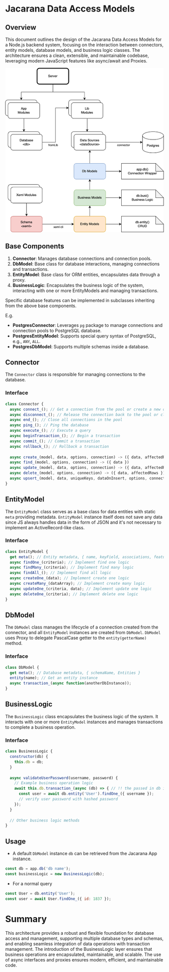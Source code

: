 # Jacarana Data Access Models 

## Overview

This document outlines the design of the Jacarana Data Access Models for a Node.js backend system, focusing on the interaction between connectors, entity models, database models, and business logic classes. The architecture ensures a clean, extensible, and maintainable codebase, leveraging modern JavaScript features like async/await and Proxies.

![arch](./images/data-access-models.png)

## Base Components

1. **Connector**: Manages database connections and connection pools.
2. **DbModel**: Base class for database interactions, managing connections and transactions.
3. **EntityModel**: Base class for ORM entities, encapsulates data through a proxy.
4. **BusinessLogic**: Encapsulates the business logic of the system, interacting with one or more EntityModels and managing transactions.

Specific database features can be implemented in subclasses inheriting from the above base components.

E.g.

- **PostgresConnector**: Leverages `pg` package to manage connections and connection pools to PostgreSQL database.
- **PostgresEntityModel**: Supports special query syntax of PostgreSQL, e.g., `ANY`, `ALL`.
- **PostgresDbModel**: Supports multiple schemas inside a database.

## Connector

The `Connector` class is responsible for managing connections to the database.

### Interface

```js
class Connector {
  async connect_(); // Get a connection from the pool or create a new one, depending on the driver
  async disconnect_(); // Release the connection back to the pool or close it
  async end_(); // Close all connections in the pool
  async ping_(); // Ping the database
  async execute_(); // Execute a query
  async beginTransaction_(); // Begin a transaction
  async commit_(); // Commit a transaction
  async rollback_(); // Rollback a transaction

  async create_(model, data, options, connection) -> ({ data, affectedRows })
  async find_(model, options, connection) -> ({ data })
  async update_(model, data, options, connection) -> ({ data, affectedRows })
  async delete_(model, options, connection) -> ({ data, affectedRows })
  async upsert_(model, data, uniqueKeys, dataOnInsert, options, connection) -> ({ data, affectedRows })
}
```

## EntityModel

The `EntityModel` class serves as a base class for data entities with static `meta` providing metadata. `EntityModel` instance itself does not save any data since JS always handles data in the form of JSON and it's not necessary to implement an ActiveRecord-like class.

### Interface

```javascript
class EntityModel {
  get meta(); // Entity metadata, { name, keyField, associations, features }
  async findOne_(criteria); // Implement find one logic
  async findMany_(criteria); // Implement find many logic
  async findAll_(); // Implement find all logic
  async createOne_(data); // Implement create one logic
  async createMany_(dataArray); // Implement create many logic
  async updateOne_(criteria, data); // Implement update one logic
  async deleteOne_(criteria); // Implement delete one logic
}
```

## DbModel

The `DbModel` class manages the lifecycle of a connection created from the connector, and all `EntityModel` instances are created from `DbModel`. `DbModel` uses Proxy to delegate PascalCase getter to the `entity(getterName)` method.

### Interface

```javascript
class DbModel {
  get meta(); // Database metadata, { schemaName, Entities }
  entity(name); // Get an entity instance
  async transaction_(async function(anotherDbInstance));
}
```

## BusinessLogic

The `BusinessLogic` class encapsulates the business logic of the system. It interacts with one or more `EntityModel` instances and manages transactions to complete a business operation.

### Interface

```javascript
class BusinessLogic {
  constructor(db) {    
    this.db = db;
  }

  async validateUserPassword(username, password) {
    // Example business operation logic
    await this.db.transaction_(async (db) => { // !! the passed in db instance is different with this.db
      const user = await db.entity('User').findOne_({ username });
      // verify user password with hashed password
    });
  }

  // Other business logic methods
}
```

## Usage

- A default `DbModel` instance `db` can be retrieved from the Jacarana App instance.

```javascript
const db = app.db('db name');
const businessLogic = new BusinessLogic(db);
```

- For a normal query

```javascript
const User = db.entity('User');
const user = await User.findOne_({ id: 1837 });
```

# Summary

This architecture provides a robust and flexible foundation for database access and management, supporting multiple database types and schemas, and enabling seamless integration of data operations with transaction management. The introduction of the BusinessLogic layer ensures that business operations are encapsulated, maintainable, and scalable. The use of async interfaces and proxies ensures modern, efficient, and maintainable code.